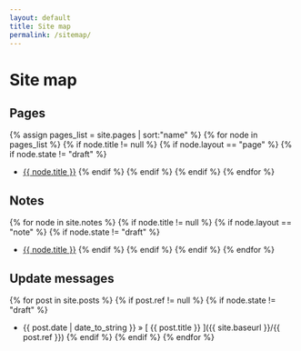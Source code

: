 ```yaml
---
layout: default
title: Site map
permalink: /sitemap/
---
```

# Site map

## Pages

{% assign pages_list = site.pages | sort:"name" %}
{% for node in pages_list %}
  {% if node.title != null %}
    {% if node.layout == "page" %}
      {% if node.state != "draft" %}
  * <a href="{{ site.baseurl }}{{ node.url }}">{{ node.title }}</a>
      {% endif %}
    {% endif %}
  {% endif %}
{% endfor %}

## Notes

{% for node in site.notes %}
  {% if node.title != null %}
    {% if node.layout == "note" %}
      {% if node.state != "draft" %}
  * <a href="{{ site.baseurl }}{{ node.url }}">{{ node.title }}</a>
      {% endif %}
    {% endif %}
  {% endif %}
{% endfor %}

## Update messages

{% for post in site.posts %}
  {% if post.ref != null %}
    {% if node.state != "draft" %}
  * {{ post.date | date_to_string }} &raquo; [ {{ post.title }} ]({{ site.baseurl }}/{{ post.ref }})
    {% endif %}
  {% endif %}
{% endfor %}
